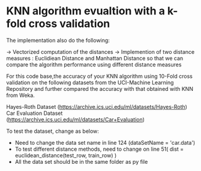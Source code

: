 # KNN algorithm evualtion with a k-fold cross validation 

The implementation also do the following:

-> Vectorized computation of the distances
-> Implemention of two distance measures : Euclidiean Distance and Manhattan Distance so that we can compare the algorithm performance using different distance measures

For this code base,the accuracy of your KNN algorithm using 10-Fold cross validation on the following datasets from the UCI-Machine Learning Repository and further compared the accuracy with that obtained with KNN from Weka.

Hayes-Roth Dataset (https://archive.ics.uci.edu/ml/datasets/Hayes-Roth)
Car Evaluation Dataset (https://archive.ics.uci.edu/ml/datasets/Car+Evaluation)

To test the dataset, change as below:

+ Need to change the data set name in line 124 (dataSetName = 'car.data')
+ To test different distance methods, need to change on line 51(	dist = euclidean_distance(test_row, train_row) )
+ All the data set should be in the same folder as py file
